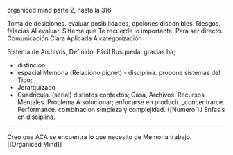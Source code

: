 organiced mind parte 2, hasta la 316.

Toma de desiciones. evaluar posibilidades, opciones disponibles.
Riesgos. falacias Al evaluar. Sittema que Te recuerde lo importante. Para ser directo. Comunicación Clara Aplicada A categorización

Sistema de Archivos, Definido. Fácil Busqueda. gracias ha;
- distinción
- espacial Memoria (Relaciono pignet) - disciplina.
propone sistemas del Tipo;
- Jerarquizado
- Cuadricula. (serial)
distintos contextos; Casa, Archivos. Recursos Mentales.
Problema A solucionar; enfocarse en producir. _concentrarce.
Performance. combinacion simpleza y complejidad. {[Numero 1J Enfasis en disciplina.

- - - - -

Creo que ACA se encuentra lo que necesito de Memoria trabajo.
[[Organiced Mind]]